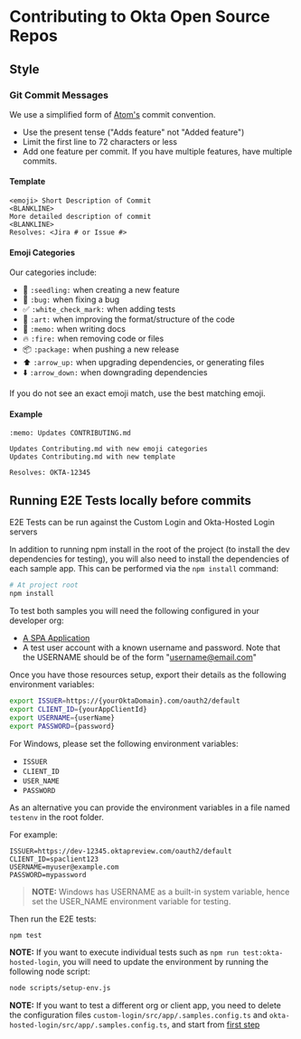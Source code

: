 # Contributing to Okta Open Source Repos

## Style

### Git Commit Messages

We use a simplified form of [Atom's](https://github.com/atom/atom/blob/master/CONTRIBUTING.md#git-commit-messages) commit convention.

  * Use the present tense ("Adds feature" not "Added feature")
  * Limit the first line to 72 characters or less
  * Add one feature per commit. If you have multiple features, have multiple commits.

#### Template

    <emoji> Short Description of Commit
    <BLANKLINE>
    More detailed description of commit
    <BLANKLINE>
    Resolves: <Jira # or Issue #>

#### Emoji Categories
Our categories include:
  * :seedling: `:seedling:` when creating a new feature
  * :bug: `:bug:` when fixing a bug
  * :white_check_mark: `:white_check_mark:` when adding tests
  * :art: `:art:` when improving the format/structure of the code
  * :memo: `:memo:` when writing docs
  * :fire: `:fire:` when removing code or files
  * :package: `:package:` when pushing a new release
  * :arrow_up: `:arrow_up:` when upgrading dependencies, or generating files
  * :arrow_down: `:arrow_down:` when downgrading dependencies

If you do not see an exact emoji match, use the best matching emoji.

#### Example
    :memo: Updates CONTRIBUTING.md

    Updates Contributing.md with new emoji categories
    Updates Contributing.md with new template

    Resolves: OKTA-12345

## Running E2E Tests locally before commits

E2E Tests can be run against the Custom Login and Okta-Hosted Login servers

In addition to running npm install in the root of the project (to install the dev dependencies for testing), you will also need to install the dependencies of each sample app. This can be performed via the `npm install` command:

```bash
# At project root
npm install
```
To test both samples you will need the following configured in your developer org:

* [A SPA Application](/okta-hosted-login#prerequisites)
* A test user account with a known username and password. Note that the USERNAME should be of the form "username@email.com"

Once you have those resources setup, export their details as the following environment variables:

```bash
export ISSUER=https://{yourOktaDomain}.com/oauth2/default
export CLIENT_ID={yourAppClientId}
export USERNAME={userName}
export PASSWORD={password}
```

For Windows, please set the following environment variables:
- `ISSUER`
- `CLIENT_ID`
- `USER_NAME`
- `PASSWORD`

As an alternative you can provide the environment variables in a file named `testenv` in the root folder.

For example:

```
ISSUER=https://dev-12345.oktapreview.com/oauth2/default
CLIENT_ID=spaclient123
USERNAME=myuser@example.com
PASSWORD=mypassword
```

> **NOTE:** Windows has USERNAME as a built-in system variable, hence set the USER_NAME environment variable for testing.

Then run the E2E tests:

```bash
npm test
```

**NOTE:** If you want to execute individual tests such as `npm run test:okta-hosted-login`, you will need to update the environment by running the following node script:

```bash
node scripts/setup-env.js
```

**NOTE:** If you want to test a different org or client app, you need to delete the configuration files `custom-login/src/app/.samples.config.ts` and `okta-hosted-login/src/app/.samples.config.ts`, and start from [first step](#running-e2e-tests-locally-before-commits)
